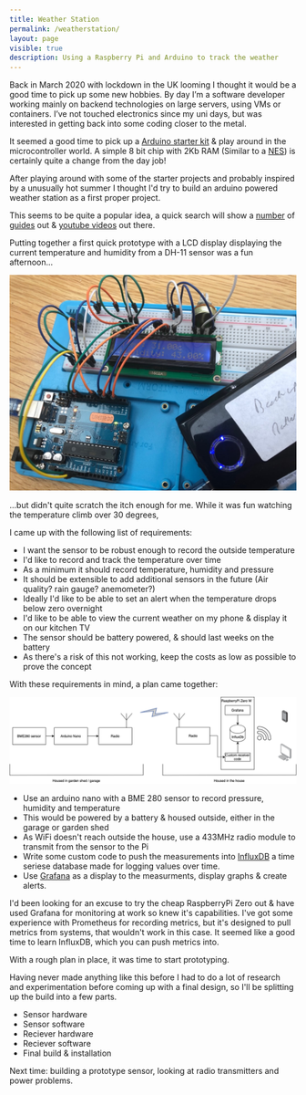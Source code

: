 ```yaml
---
title: Weather Station
permalink: /weatherstation/
layout: page
visible: true
description: Using a Raspberry Pi and Arduino to track the weather
---
```


Back in March 2020 with lockdown in the UK looming I thought it would be a good time to pick up some new hobbies. By day I’m a software developer working mainly on backend technologies on large servers, using VMs or containers. I’ve not touched electronics since my uni days, but was interested in getting back into some coding closer to the metal. 

It seemed a good time to pick up a [Arduino starter kit](https://www.amazon.co.uk/Project-Starter-Tutorial-Prototype-Expansion/dp/B01D8KOZF4) & play around in the microcontroller world. A simple 8 bit chip with 2Kb RAM (Similar to a [NES](https://en.wikipedia.org/wiki/Nintendo_Entertainment_System#Technical_specifications)) is certainly quite a change from the day job!

After playing around with some of the starter projects and probably inspired by a unusually hot summer I thought I'd try to build an arduino powered weather station as a first proper project. 

This seems to be quite a popular idea, a quick search will show a [number](https://www.instructables.com/SOLAR-POWERED-ARDUINO-WEATHER-STATION/ ) of [guides](https://dev.drun.net/2017/03/19/reading-temperature-with-arduino-and-sending-it-via-hc-12/ ) out & [youtube videos](https://www.youtube.com/watch?v=ChQpD2gsC20) out there. 

Putting together a first quick prototype with a LCD display displaying the current temperature and humidity from a DH-11 sensor was a fun afternoon...

![Breadboard with Arduino, DH-11 and LCD display showing the temperature & humidity](/assets/images/weatherstation/first_prototype.jpg)

...but didn't quite scratch the itch enough for me. While it was fun watching the temperature climb over 30 degrees, 

I came up with the following list of requirements:
* I want the sensor to be robust enough to record the outside temperature
* I'd like to record and track the temperature over time
* As a minimum it should record temperature, humidity and pressure
* It should be extensible to add additional sensors in the future (Air quality? rain gauge? anemometer?)
* Ideally I'd like to be able to set an alert when the temperature drops below zero overnight
* I'd like to be able to view the current weather on my phone & display it on our kitchen TV
* The sensor should be battery powered, & should last weeks on the battery
* As there's a risk of this not working, keep the costs as low as possible to prove the concept

With these requirements in mind, a plan came together:

![Diagram showing the sensor, arduino and RaspberryPi as described below](/assets/images/weatherstation/weatherstation_overview.png)

* Use an arduino nano with a BME 280 sensor to record pressure, humidity and temperature
* This would be powered by a battery & housed outside, either in the garage or garden shed
* As WiFi doesn't reach outside the house, use a 433MHz radio module to transmit from the sensor to the Pi
* Write some custom code to push the measurements into [InfluxDB](https://www.influxdata.com) a time seriese database made for logging values over time.
* Use [Grafana](https://grafana.com) as a display to the measurments, display graphs & create alerts. 

I'd been looking for an excuse to try the cheap RaspberryPi Zero out & have used Grafana for monitoring at work so knew it's capabilities. I've got some experience with Prometheus for recording metrics, but it's designed to pull metrics from systems, that wouldn't work in this case. It seemed like a good time to learn InfluxDB, which you can push metrics into.

With a rough plan in place, it was time to start prototyping. 

Having never made anything like this before I had to do a lot of research and experimentation before coming up with a final design, so I'll be splitting up the build into a few parts.

* Sensor hardware
* Sensor software
* Reciever hardware
* Reciever software
* Final build & installation

Next time: building a prototype sensor, looking at radio transmitters and power problems.